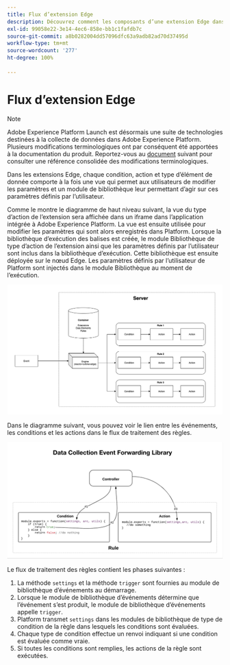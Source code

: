 ```yaml
---
title: Flux d’extension Edge
description: Découvrez comment les composants d’une extension Edge dans Adobe Experience Platform interagissent les uns avec les autres au moment de l’exécution.
exl-id: 99058e22-3e14-4ec6-858e-bb1c1fafdb7c
source-git-commit: a8b0282004dd57096dfc63a9adb82ad70d37495d
workflow-type: tm+mt
source-wordcount: '277'
ht-degree: 100%

---
```


# Flux d’extension Edge

>[!NOTE]
>
>Adobe Experience Platform Launch est désormais une suite de technologies destinées à la collecte de données dans Adobe Experience Platform. Plusieurs modifications terminologiques ont par conséquent été apportées à la documentation du produit. Reportez-vous au [document](../../term-updates.md) suivant pour consulter une référence consolidée des modifications terminologiques.

Dans les extensions Edge, chaque condition, action et type d’élément de donnée comporte à la fois une vue qui permet aux utilisateurs de modifier les paramètres et un module de bibliothèque leur permettant d’agir sur ces paramètres définis par l’utilisateur.

Comme le montre le diagramme de haut niveau suivant, la vue du type d’action de l’extension sera affichée dans un iframe dans l’application intégrée à Adobe Experience Platform. La vue est ensuite utilisée pour modifier les paramètres qui sont alors enregistrés dans Platform. Lorsque la bibliothèque d’exécution des balises est créée, le module Bibliothèque de type d’action de l’extension ainsi que les paramètres définis par l’utilisateur sont inclus dans la bibliothèque d’exécution. Cette bibliothèque est ensuite déployée sur le nœud Edge. Les paramètres définis par l’utilisateur de Platform sont injectés dans le module Bibliothèque au moment de l’exécution.

![diagramme de flux d’extension](../images/flow/edge/event-processing-flow.png)

Dans le diagramme suivant, vous pouvez voir le lien entre les événements, les conditions et les actions dans le flux de traitement des règles.

![diagramme de flux de traitement des règles](../images/flow/edge/rule-processing-flow.png)

Le flux de traitement des règles contient les phases suivantes :

1. La méthode `settings` et la méthode `trigger` sont fournies au module de bibliothèque d’événements au démarrage.
1. Lorsque le module de bibliothèque d’événements détermine que l’événement s’est produit, le module de bibliothèque d’événements appelle `trigger`.
1. Platform transmet `settings` dans les modules de bibliothèque de type de condition de la règle dans lesquels les conditions sont évaluées.
1. Chaque type de condition effectue un renvoi indiquant si une condition est évaluée comme vraie.
1. Si toutes les conditions sont remplies, les actions de la règle sont exécutées.
